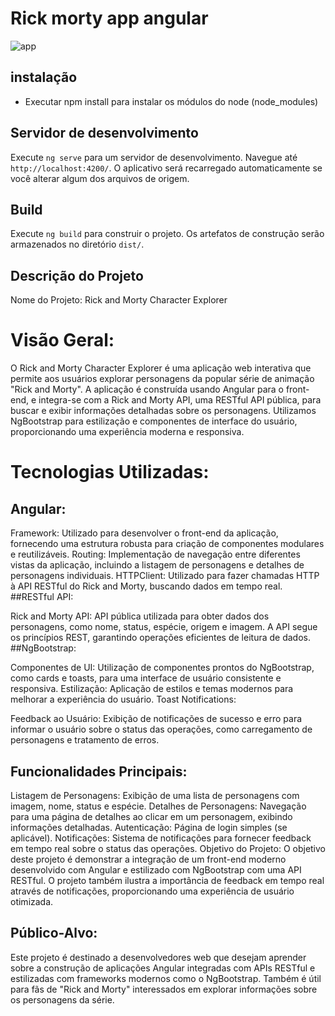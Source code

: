 # Rick morty app angular

![app](https://github.com/joelmachado/rick-morty-app/assets/194693/dce22b77-b646-4c0e-a125-914b63e412bf)

## instalação

 - Executar npm install para instalar os módulos do node (node_modules)

## Servidor de desenvolvimento

Execute `ng serve` para um servidor de desenvolvimento. Navegue até `http://localhost:4200/`. O aplicativo será recarregado automaticamente se você alterar algum dos arquivos de origem.

## Build

Execute `ng build` para construir o projeto. Os artefatos de construção serão armazenados no diretório `dist/`.

## Descrição do Projeto
Nome do Projeto: Rick and Morty Character Explorer

# Visão Geral:
O Rick and Morty Character Explorer é uma aplicação web interativa que permite aos usuários explorar personagens da popular série de animação "Rick and Morty". A aplicação é construída usando Angular para o front-end, e integra-se com a Rick and Morty API, uma RESTful API pública, para buscar e exibir informações detalhadas sobre os personagens. Utilizamos NgBootstrap para estilização e componentes de interface do usuário, proporcionando uma experiência moderna e responsiva.

# Tecnologias Utilizadas:

## Angular:

Framework: Utilizado para desenvolver o front-end da aplicação, fornecendo uma estrutura robusta para criação de componentes modulares e reutilizáveis.
Routing: Implementação de navegação entre diferentes vistas da aplicação, incluindo a listagem de personagens e detalhes de personagens individuais.
HTTPClient: Utilizado para fazer chamadas HTTP à API RESTful do Rick and Morty, buscando dados em tempo real.
##RESTful API:

Rick and Morty API: API pública utilizada para obter dados dos personagens, como nome, status, espécie, origem e imagem. A API segue os princípios REST, garantindo operações eficientes de leitura de dados.
##NgBootstrap:

Componentes de UI: Utilização de componentes prontos do NgBootstrap, como cards e toasts, para uma interface de usuário consistente e responsiva.
Estilização: Aplicação de estilos e temas modernos para melhorar a experiência do usuário.
Toast Notifications:

Feedback ao Usuário: Exibição de notificações de sucesso e erro para informar o usuário sobre o status das operações, como carregamento de personagens e tratamento de erros.
## Funcionalidades Principais:

Listagem de Personagens: Exibição de uma lista de personagens com imagem, nome, status e espécie.
Detalhes de Personagens: Navegação para uma página de detalhes ao clicar em um personagem, exibindo informações detalhadas.
Autenticação: Página de login simples (se aplicável).
Notificações: Sistema de notificações para fornecer feedback em tempo real sobre o status das operações.
Objetivo do Projeto:
O objetivo deste projeto é demonstrar a integração de um front-end moderno desenvolvido com Angular e estilizado com NgBootstrap com uma API RESTful. O projeto também ilustra a importância de feedback em tempo real através de notificações, proporcionando uma experiência de usuário otimizada.

## Público-Alvo:
Este projeto é destinado a desenvolvedores web que desejam aprender sobre a construção de aplicações Angular integradas com APIs RESTful e estilizadas com frameworks modernos como o NgBootstrap. Também é útil para fãs de "Rick and Morty" interessados em explorar informações sobre os personagens da série.
